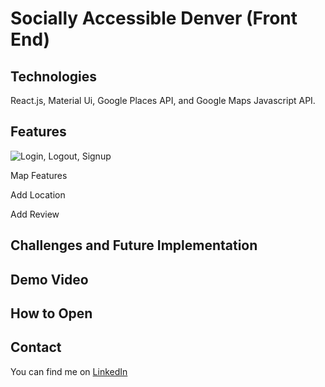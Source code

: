 # Socially Accessible Denver (Front End) 
## Technologies 
React.js, Material Ui, Google Places API, and Google Maps Javascript API. 

## Features
![Login, Logout, Signup](/src/images/AdventureStationGif1.gif)

Map Features 

Add Location

Add Review

## Challenges and Future Implementation

## Demo Video 

## How to Open 

## Contact 
You can find me on [LinkedIn](https://www.linkedin.com/in/jagrenier/)
